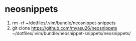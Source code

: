 # neosnippets
1. rm -rf ~/dotfiles/.vim/bundle/neosnippet-snippets
2. git clone https://github.com/myasu26/neosnippets ~/dotfiles/.vim/bundle/neosnippet-snippets/neosnippets/
